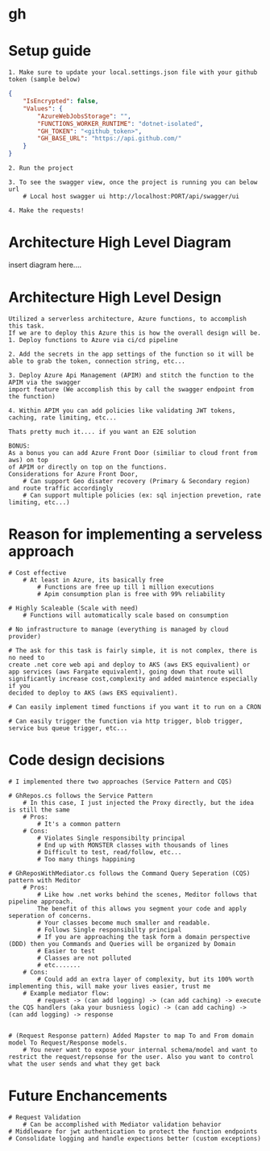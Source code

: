 # gh

# Setup guide
    1. Make sure to update your local.settings.json file with your github token (sample below) 
```json
{
    "IsEncrypted": false,
    "Values": {
        "AzureWebJobsStorage": "",
        "FUNCTIONS_WORKER_RUNTIME": "dotnet-isolated",
        "GH_TOKEN": "<github_token>",
        "GH_BASE_URL": "https://api.github.com/"
    }
}
``` 

    2. Run the project

    3. To see the swagger view, once the project is running you can below url
        # Local host swagger ui http://localhost:PORT/api/swagger/ui

    4. Make the requests!

# Architecture High Level Diagram
insert diagram here....


# Architecture High Level Design
    Utilized a serverless architecture, Azure functions, to accomplish this task.
    If we are to deploy this Azure this is how the overall design will be.
    1. Deploy functions to Azure via ci/cd pipeline

    2. Add the secrets in the app settings of the function so it will be able to grab the token, connection string, etc...

    3. Deploy Azure Api Management (APIM) and stitch the function to the APIM via the swagger 
    import feature (We accomplish this by call the swagger endpoint from the function)

    4. Within APIM you can add policies like validating JWT tokens, caching, rate limiting, etc...

    Thats pretty much it.... if you want an E2E solution

    BONUS:
    As a bonus you can add Azure Front Door (similiar to cloud front from aws) on top 
    of APIM or directly on top on the functions.
    Considerations for Azure Front Door, 
        # Can support Geo disater recovery (Primary & Secondary region) and route traffic accordingly
        # Can support multiple policies (ex: sql injection prevetion, rate limiting, etc...)

# Reason for implementing a serveless approach
    # Cost effective 
        # At least in Azure, its basically free
            # Functions are free up till 1 million executions
            # Apim consumption plan is free with 99% reliability

    # Highly Scaleable (Scale with need)
        # Functions will automatically scale based on consumption

    # No infrastructure to manage (everything is managed by cloud provider)

    # The ask for this task is fairly simple, it is not complex, there is no need to 
    create .net core web api and deploy to AKS (aws EKS equivalient) or 
    app services (aws Fargate equivalent), going down that route will 
    significantly increase cost,complexity and added maintence especially if you 
    decided to deploy to AKS (aws EKS equivalient).

    # Can easily implement timed functions if you want it to run on a CRON

    # Can easily trigger the function via http trigger, blob trigger, service bus queue trigger, etc... 

# Code design decisions
    # I implemented there two approaches (Service Pattern and CQS)

    # GhRepos.cs follows the Service Pattern 
        # In this case, I just injected the Proxy directly, but the idea is still the same 
        # Pros:
            # It's a common pattern
        # Cons:
            # Violates Single responsibilty principal
            # End up with MONSTER classes with thousands of lines
            # Difficult to test, read/follow, etc...
            # Too many things happining 

    # GhReposWithMediator.cs follows the Command Query Seperation (CQS) pattern with Meditor
        # Pros:
            # Like how .net works behind the scenes, Meditor follows that pipeline approach. 
            The benefit of this allows you segment your code and apply seperation of concerns. 
            # Your classes become much smaller and readable.
            # Follows Single responsibilty principal 
            # If you are approaching the task form a domain perspective (DDD) then you Commands and Queries will be organized by Domain
            # Easier to test
            # Classes are not polluted 
            # etc.......
        # Cons:
            # Could add an extra layer of complexity, but its 100% worth implementing this, will make your lives easier, trust me
        # Example mediator flow:
            # request -> (can add logging) -> (can add caching) -> execute the CQS handlers (aka your busniess logic) -> (can add caching) -> (can add logging) -> response
        

    # (Request Response pattern) Added Mapster to map To and From domain model To Request/Response models.
        # You never want to expose your internal schema/model and want to restrict the request/repsonse for the user. Also you want to control what the user sends and what they get back

# Future Enchancements
    # Request Validation
        # Can be accomplished with Mediator validation behavior
    # Middleware for jwt authentication to protect the function endpoints
    # Consolidate logging and handle expections better (custom exceptions)

